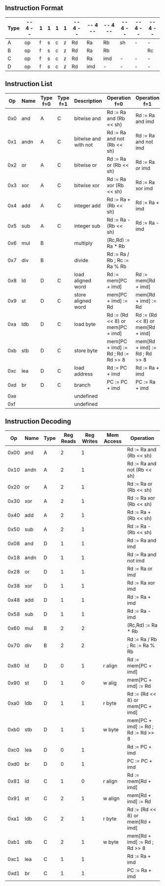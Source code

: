 Instruction Format
------------------

| Type | -- 4 -- | 1   | 1   | 1   | 1   | -- 4 -- | -- 4 -- | -- 4 -- | -- 4 -- | -- 4 -- | -- 4 -- |
| ---- | ------- | --- | --- | --- | --- | ------- | ------- | ------- | ------- | ------- | ------- |
| A    | op      | f   | s   | c   | z   | Rd      | Ra      | Rb      | sh      | -       | -       |
| B    | op      | f   | s   | c   | z   | Rd      | Ra      | Rb      |         |         | Rc      |
| C    | op      | f   | s   | c   | z   | Rd      | Ra      | imd     | -       | -       | -       |
| D    | op      | f   | s   | c   | z   | Rd      | imd     | -       | -       | -       | -       |


Instruction List
----------------

| Op  | Name | Type f=0 | Type f=1 | Description          | Operation f=0                       | Operation f=1                    |
| --- | ---- | -------- | -------- | -------------------- | ----------------------------------- | -------------------------------- |
| 0x0 | and  | A        | C        | bitwise and          | Rd := Ra and (Rb << sh)             | Rd := Ra and imd                 |
| 0x1 | andn | A        | C        | bitwise and with not | Rd := Ra and not (Rb << sh)         | Rd := Ra and not imd             |
| 0x2 | or   | A        | C        | bitwise or           | Rd := Ra or (Rb << sh)              | Rd := Ra or imd                  |
| 0x3 | xor  | A        | C        | bitwise xor          | Rd := Ra xor (Rb << sh)             | Rd := Ra xor imd                 |
| 0x4 | add  | A        | C        | integer add          | Rd := Ra + (Rb << sh)               | Rd := Ra + imd                   |
| 0x5 | sub  | A        | C        | integer sub          | Rd := Ra - (Rb << sh)               | Rd := Ra - imd                   |
| 0x6 | mul  | B        |          | multiply             | (Rc,Rd) := Ra * Rb                  |                                  |
| 0x7 | div  | B        |          | divide               | Rd := Ra / Rb ; Rc := Ra % Rb       |                                  |
| 0x8 | ld   | D        | C        | load aligned word    | Rd := mem[PC + imd]                 | Rd := mem[Rd + imd]              |
| 0x9 | st   | D        | C        | store aligned word   | mem[PC + imd] := Rd                 | mem[Rd + imd] := Rd              |
| 0xa | ldb  | D        | C        | load byte            | Rd := (Rd << 8) or mem[PC + imd]    | Rd := (Rd << 8) or mem[Rd + imd] |
| 0xb | stb  | D        | C        | store byte           | mem[PC + imd] := Rd ; Rd := Rd >> 8 | mem[Rd + imd] := Rd ; Rd >> 8    |
| 0xc | lea  | D        | C        | load address         | Rd := PC + imd                      | Rd := Ra + imd                   |
| 0xd | br   | D        | C        | branch               | PC := PC + imd                      | PC := Ra + imd                   |
| 0xe |      |          |          | undefined            |                                     |                                  |
| 0xf |      |          |          | undefined            |                                     |                                  |


Instruction Decoding
--------------------

| Op   | Name | Type | Reg Reads | Reg Writes | Mem Access | Operation                           |
| ---- | ---- | ---- | --------- | ---------- | ---------- | ----------------------------------- |
| 0x00 | and  | A    | 2         | 1          |            | Rd := Ra and (Rb << sh)             |
| 0x10 | andn | A    | 2         | 1          |            | Rd := Ra and not (Rb << sh)         |
| 0x20 | or   | A    | 2         | 1          |            | Rd := Ra or (Rb << sh)              |
| 0x30 | xor  | A    | 2         | 1          |            | Rd := Ra xor (Rb << sh)             |
| 0x40 | add  | A    | 2         | 1          |            | Rd := Ra + (Rb << sh)               |
| 0x50 | sub  | A    | 2         | 1          |            | Rd := Ra - (Rb << sh)               |
| 0x08 | and  | D    | 1         | 1          |            | Rd := Ra and imd                    |
| 0x18 | andn | D    | 1         | 1          |            | Rd := Ra and not imd                |
| 0x28 | or   | D    | 1         | 1          |            | Rd := Ra or imd                     |
| 0x38 | xor  | D    | 1         | 1          |            | Rd := Ra xor imd                    |
| 0x48 | add  | D    | 1         | 1          |            | Rd := Ra + imd                      |
| 0x58 | sub  | D    | 1         | 1          |            | Rd := Ra - imd                      |
| 0x60 | mul  | B    | 2         | 2          |            | (Rc,Rd) := Ra * Rb                  |
| 0x70 | div  | B    | 2         | 2          |            | Rd := Ra / Rb ; Rc := Ra % Rb       |
| 0x80 | ld   | D    | 0         | 1          | r align    | Rd := mem[PC + imd]                 |
| 0x90 | st   | D    | 1         | 0          | w alig     | mem[PC + imd] := Rd                 |
| 0xa0 | ldb  | D    | 1         | 1          | r byte     | Rd := (Rd << 8) or mem[PC + imd]    |
| 0xb0 | stb  | D    | 1         | 1          | w byte     | mem[PC + imd] := Rd ; Rd := Rd >> 8 |
| 0xc0 | lea  | D    | 0         | 1          |            | Rd := PC + imd                      |
| 0xd0 | br   | D    | 0         | 1          |            | PC := PC + imd                      |
| 0x81 | ld   | C    | 1         | 0          | r align    | Rd := mem[Rd + imd]                 |
| 0x91 | st   | C    | 2         | 1          | w align    | mem[Rd + imd] := Rd                 |
| 0xa1 | ldb  | C    | 2         | 1          | r byte     | Rd := (Rd << 8) or mem[Rd + imd]    |
| 0xb1 | stb  | C    | 2         | 1          | w byte     | mem[Rd + imd] := Rd ; Rd >> 8       |
| 0xc1 | lea  | C    | 1         | 1          |            | Rd := Ra + imd                      |
| 0xd1 | br   | C    | 1         | 1          |            | PC := Ra + imd                      |


